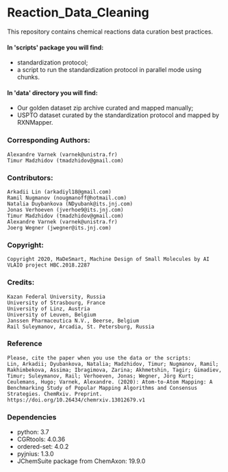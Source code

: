 # Reaction_Data_Cleaning
This repository contains chemical reactions data curation best practices.
#### In 'scripts' package you will find:
* standardization protocol;
* a script to run the standardization protocol in parallel mode using chunks.
#### In 'data' directory you will find:
* Our golden dataset zip archive curated and mapped manually;
* USPTO dataset curated by the standardization protocol and mapped by RXNMapper.

### Corresponding Authors:
    Alexandre Varnek (varnek@unistra.fr)
    Timur Madzhidov (tmadzhidov@gmail.com)
    
### Contributors:
    Arkadii Lin (arkadiyl18@gmail.com)
    Ramil Nugmanov (nougmanoff@hotmail.com)
    Natalia Duybankova (NDyubank@its.jnj.com)
    Jonas Verhoeven (jverhoe9@its.jnj.com)
    Timur Madzhidov (tmadzhidov@gmail.com)
    Alexandre Varnek (varnek@unistra.fr)
    Joerg Wegner (jwegner@its.jnj.com)
   
### Copyright:
    Copyright 2020, MaDeSmart, Machine Design of Small Molecules by AI VLAIO project HBC.2018.2287
    
### Credits:
    Kazan Federal University, Russia
    University of Strasbourg, France
    University of Linz, Austria
    University of Leuven, Belgium
    Janssen Pharmaceutica N.V., Beerse, Belgium
    Rail Suleymanov, Arcadia, St. Petersburg, Russia

### Reference
    Please, cite the paper when you use the data or the scripts:
    Lin, Arkadii; Dyubankova, Natalia; Madzhidov, Timur; Nugmanov, Ramil; Rakhimbekova, Assima; Ibragimova, Zarina; Akhmetshin, Tagir; Gimadiev, Timur; Suleymanov, Rail; Verhoeven, Jonas; Wegner, Jörg Kurt; Ceulemans, Hugo; Varnek, Alexandre. (2020): Atom-to-Atom Mapping: A Benchmarking Study of Popular Mapping Algorithms and Consensus Strategies. ChemRxiv. Preprint. https://doi.org/10.26434/chemrxiv.13012679.v1 

### Dependencies
  - python: 3.7
  - CGRtools: 4.0.36
  - ordered-set: 4.0.2
  - pyjnius: 1.3.0
  - JChemSuite package from ChemAxon: 19.9.0
  
